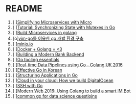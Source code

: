 # README

1. [ ][Simplifying Microservices with Micro](https://speakerdeck.com/asim/simplifying-microservices-with-micro)
1. [ ][Tutorial: Synchronizing State with Mutexes in Go](https://kylewbanks.com/blog/tutorial-synchronizing-state-with-mutexes-golang)
1. [ ][Build Microservices in golang](https://www.slideshare.net/slideshow/embed_code/key/xyazpMY7enAZjz)
1. [o][vim-go를 이용한 go 개발 환경 구축](https://golangkorea.github.io/post/vim-go/)
1. [ ][minio.io](https://minio.io)
1. [ ][Docker + Golang = <3](https://blog.docker.com/2016/09/docker-golang/)
1. [ ][Building a Modern Bank Backend](https://monzo.com/blog/2016/09/19/building-a-modern-bank-backend/)
1. [ ][Go tooling essentials](http://golang.rakyll.org/go-tool-flags/)
1. [ ][Real-time Data Pipelines using Go - Golang UK 2016](https://docs.google.com/presentation/d/14OMmHEY532V8cEf-qMKjeAKZfKXOGvSUkkbCefbd0Lc/edit#slide=id.g15b6741190_0_0)
1. [ ][Effective Go in Korean](https://gosudaweb.gitbooks.io/effective-go-in-korean/content/)
1. [ ][Structuring Applications in Go](https://mingrammer.com/translation-structuring-applications-in-go)
1. [ ][Cloud in your cloud: How we build DigitalOcean](https://www.safaribooksonline.com/library/view/oreilly-software-architecture/9781491944615/part50.html)
1. [ ][SSH with Go](http://talks.rodaine.com/gosf-ssh/present.slide#1)
1. [ ][Modern Web 2016: Using Golang to build a smart IM Bot](http://www.slideshare.net/EvansLin/modern-web-2016-using-golang-to-build-a-smart-im-bot)
1. [ ][common go for data science questiojns](http://www.datadan.io/common-go-for-data-science-questions/)
